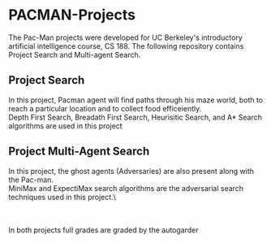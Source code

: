 # PACMAN-Projects
The Pac-Man projects were developed for UC Berkeley's introductory artificial intelligence course, CS 188. The following repository contains Project Search and Multi-agent Search.

## Project Search
   In this project, Pacman agent will find paths through his maze world, both to reach a particular location and to collect food efficeiently.\
   Depth First Search, Breadath First Search, Heurisitic Search, and A* Search algorithms are used in this project
   
## Project Multi-Agent Search
   In this project, the ghost agents (Adversaries) are also present along with the Pac-man.\
   MiniMax and ExpectiMax search algorithms are the adversarial search techniques used in this project.\
   
 \
 \
 In both projects full grades are graded by the autogarder
